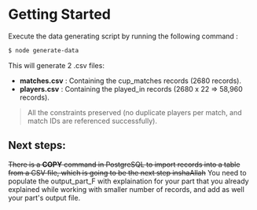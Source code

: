 # Getting Started

Execute the data generating script by running the following command : 
```sh
$ node generate-data
```

This will generate 2 .csv files:

* **matches.csv** : Containing the cup_matches records (2680 records).
* **players.csv** : Containing the played_in records (2680 x 22 => 58,960 records).

> All the constraints preserved (no duplicate players per match, and match IDs are referenced successfully).

## Next steps: 
~~There is a **COPY** command in PostgreSQL to import records into a table from a CSV file, which is going to be the next step inshaAllah~~
You need to populate the output_part_F with explaination for your part that you already explained while working with smaller number of records, and add as well your part's output file.
